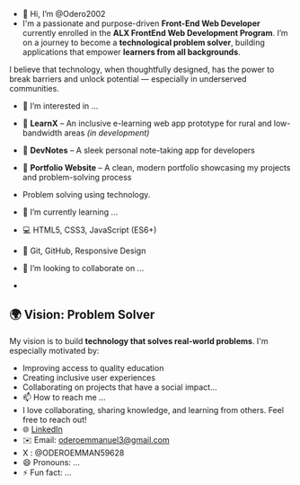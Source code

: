 - 👋 Hi, I’m @Odero2002
- I'm a passionate and purpose-driven **Front-End Web Developer** currently enrolled in the **ALX FrontEnd Web Development Program**. I’m on a journey to become a **technological problem solver**, building applications that empower **learners from all backgrounds**.  

I believe that technology, when thoughtfully designed, has the power to break barriers and unlock potential — especially in underserved communities.

- 👀 I’m interested in ... 
- 🧠 **LearnX** – An inclusive e-learning web app prototype for rural and low-bandwidth areas *(in development)*
- 📘 **DevNotes** – A sleek personal note-taking app for developers
- 🎯 **Portfolio Website** – A clean, modern portfolio showcasing my projects and problem-solving process

- Problem solving using technology.
- 🌱 I’m currently learning ...
- 💻 HTML5, CSS3, JavaScript (ES6+)
-  🔧 Git, GitHub, Responsive Design
- 💞️ I’m looking to collaborate on ...
- 
## 🌍 Vision: Problem Solver

My vision is to build **technology that solves real-world problems**. I'm especially motivated by:

- Improving access to quality education
- Creating inclusive user experiences
- Collaborating on projects that have a social impact...
- 📫 How to reach me ...
- I love collaborating, sharing knowledge, and learning from others. Feel free to reach out!
- 🌐 [LinkedIn](https://www.linkedin.com/in/odero-emmanuel-6853b9293/)
- ✉️ Email: oderoemmanuel3@gmail.com
-    X    :  @ODEROEMMAN59628
- 😄 Pronouns: ...
- ⚡ Fun fact: ...

<!---
Odero2002/Odero2002 is a ✨ special ✨ repository because its `README.md` (this file) appears on your GitHub profile.
You can click the Preview link to take a look at your changes.
--->
